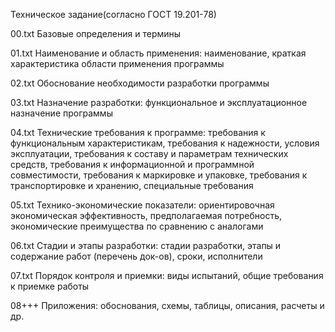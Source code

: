 Техническое задание(согласно ГОСТ 19.201-78)

00.txt
Базовые определения и термины

01.txt
Наименование и область применения:
	наименование, краткая характеристика области применения программы

02.txt
Обоснование необходимости разработки программы
	
03.txt
Назначение разработки:
	функциональное и эксплуатационное назначение программы

04.txt
Технические требования к программе:
	требования к функциональным характеристикам,
	требования к надежности,
	условия эксплуатации,
	требования к составу и параметрам технических средств,
	требования к информационной и программной совместимости,
	требования к маркировке и упаковке,
	требования к транспортировке и хранению,
	специальные требования

05.txt
Технико-экономические показатели:
	ориентировочная экономическая эффективность, предполагаемая потребность, экономические преимущества по сравнению с аналогами

06.txt
Стадии и этапы разработки:
	стадии разработки, этапы и содержание работ (перечень док-ов), сроки, исполнители

07.txt
Порядок контроля и приемки:
	виды испытаний, общие требования к приемке работы

08+++
Приложения:
	обоснования, схемы, таблицы, описания, расчеты и др.
